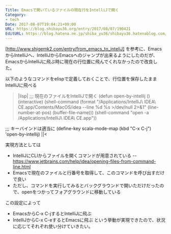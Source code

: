 ```yaml
---
Title: Emacsで開いているファイルの現在行をIntelliJで開く
Category:
- tech
Date: 2017-08-07T19:04:21+09:00
URL: https://blog.shibayu36.org/entry/2017/08/07/190421
EditURL: https://blog.hatena.ne.jp/shiba_yu36/shibayu36.hatenablog.com/atom/entry/8599973812286465216
---
```


[http://www.shigemk2.com/entry/from_emacs_to_inteliJ] を参考に、EmacsからIntelliJへ、IntelliJからEmacsへのジャンプが出来るようにしたのだが、EmacsからIntelliJに飛ぶ時に現在の行位置に飛んでくれなかったので改良した。

以下のようなコマンドをelispで定義しておくことで、行位置を保存したままIntelliJに飛べる

>|lisp|
;;; 現在のファイルをIntelliJで開く
(defun open-by-intellij ()
  (interactive)
  (shell-command
   (format "/Applications/IntelliJ\\ IDEA\\ CE.app/Contents/MacOS/idea --line %d %s >/dev/null 2>&1"
           (line-number-at-pos)
           (buffer-file-name)))
  (shell-command "open -a /Applications/IntelliJ\\ IDEA\\ CE.app"))

;;; キーバインドは適当に
(define-key scala-mode-map (kbd "C-x C-j") 'open-by-intellij)
||<


実現方法としては
- IntelliJにCLIからファイルを開くコマンドが用意されている
-- https://www.jetbrains.com/help/idea/opening-files-from-command-line.html
- Emacsで現在のファイルと行番号を取得して、このコマンドを呼び出すだけで良い
- ただし、コマンドを実行してみるとバックグラウンドで開いただけだったので、openをつかってフォアグラウンドに移動している


この設定によって
- EmacsからC-x C-jするとIntelliJに飛ぶ
- IntelliJからC-x C-eするとEmacsに飛ぶ
という挙動が実現できたので、状況に応じてそれぞれ使い分けていきたい。

